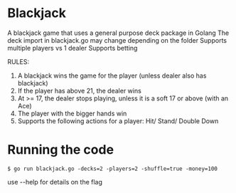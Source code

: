 # Blackjack
A blackjack game that uses a general purpose deck package in Golang
The deck import in blackjack.go may change depending on the folder 
Supports multiple players vs 1 dealer
Supports betting

RULES:
1. A blackjack wins the game for the player (unless dealer also has blackjack)
2. If the player has above 21, the dealer wins
3. At >= 17, the dealer stops playing, unless it is a soft 17 or above (with an Ace)
4. The player with the bigger hands win
5. Supports the following actions for a player: Hit/ Stand/ Double Down

# Running the code
    $ go run blackjack.go -decks=2 -players=2 -shuffle=true -money=100  

use --help for details on the flag